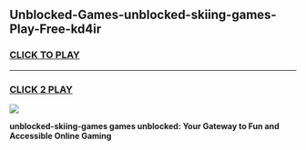 
## Unblocked-Games-unblocked-skiing-games-Play-Free-kd4ir
<h3>
<a href="https://premium76.site?title=unblocked-skiing-games&ref=23A">CLICK TO PLAY</a></h3>
<hr>

<h3>
<a href="https://premium76.site?title=unblocked-skiing-games&ref=23A">CLICK 2 PLAY</a>
  
</h3>

<a href="https://premium76.site?title=unblocked-skiing-games&ref=23A"><img src="https://clearcache.store/games.png"></a>


**unblocked-skiing-games games unblocked: Your Gateway to Fun and Accessible Online Gaming**
